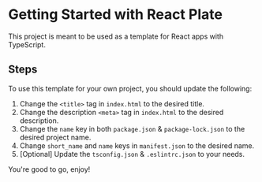 # Getting Started with React Plate

This project is meant to be used as a template for React apps with TypeScript.

## Steps

To use this template for your own project, you should update the following:

1. Change the `<title>` tag in `index.html` to the desired title.
2. Change the description `<meta>` tag in `index.html` to the desired description.
3. Change the `name` key in both `package.json` & `package-lock.json` to the desired project name.
4. Change `short_name` and `name` keys in `manifest.json` to the desired name.
5. [Optional] Update the `tsconfig.json` & `.eslintrc.json` to your needs.

You're good to go, enjoy!